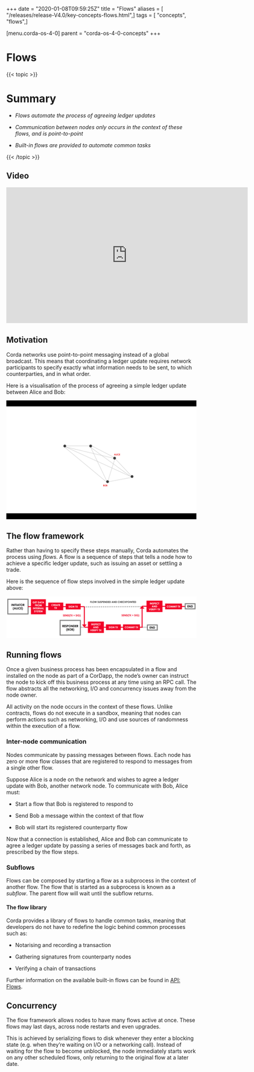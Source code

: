+++
date = "2020-01-08T09:59:25Z"
title = "Flows"
aliases = [ "/releases/release-V4.0/key-concepts-flows.html",]
tags = [ "concepts", "flows",]

[menu.corda-os-4-0]
parent = "corda-os-4-0-concepts"
+++


# Flows


{{< topic >}}
# Summary


* *Flows automate the process of agreeing ledger updates*


* *Communication between nodes only occurs in the context of these flows, and is point-to-point*


* *Built-in flows are provided to automate common tasks*



{{< /topic >}}
## Video

<iframe src="https://player.vimeo.com/video/214046145" width="640" height="360" frameborder="0" webkitallowfullscreen="true" mozallowfullscreen="true" allowfullscreen="true"></iframe>


<p></p>

## Motivation

Corda networks use point-to-point messaging instead of a global broadcast. This means that coordinating a ledger update
                requires network participants to specify exactly what information needs to be sent, to which counterparties, and in
                what order.

Here is a visualisation of the process of agreeing a simple ledger update between Alice and Bob:

![flow](resources/flow.gif "flow")
## The flow framework

Rather than having to specify these steps manually, Corda automates the process using *flows*. A flow is a sequence
                of steps that tells a node how to achieve a specific ledger update, such as issuing an asset or settling a trade.

Here is the sequence of flow steps involved in the simple ledger update above:

![flow sequence](resources/flow-sequence.png "flow sequence")
## Running flows

Once a given business process has been encapsulated in a flow and installed on the node as part of a CorDapp, the node’s
                owner can instruct the node to kick off this business process at any time using an RPC call. The flow abstracts all
                the networking, I/O and concurrency issues away from the node owner.

All activity on the node occurs in the context of these flows. Unlike contracts, flows do not execute in a sandbox,
                meaning that nodes can perform actions such as networking, I/O and use sources of randomness within the execution of a
                flow.


### Inter-node communication

Nodes communicate by passing messages between flows. Each node has zero or more flow classes that are registered to
                    respond to messages from a single other flow.

Suppose Alice is a node on the network and wishes to agree a ledger update with Bob, another network node. To
                    communicate with Bob, Alice must:


* Start a flow that Bob is registered to respond to


* Send Bob a message within the context of that flow


* Bob will start its registered counterparty flow


Now that a connection is established, Alice and Bob can communicate to agree a ledger update by passing a series of
                    messages back and forth, as prescribed by the flow steps.


### Subflows

Flows can be composed by starting a flow as a subprocess in the context of another flow. The flow that is started as
                    a subprocess is known as a *subflow*. The parent flow will wait until the subflow returns.


#### The flow library

Corda provides a library of flows to handle common tasks, meaning that developers do not have to redefine the
                        logic behind common processes such as:


* Notarising and recording a transaction


* Gathering signatures from counterparty nodes


* Verifying a chain of transactions


Further information on the available built-in flows can be found in [API: Flows](api-flows.md).


## Concurrency

The flow framework allows nodes to have many flows active at once. These flows may last days, across node restarts and even upgrades.

This is achieved by serializing flows to disk whenever they enter a blocking state (e.g. when they’re waiting on I/O
                or a networking call). Instead of waiting for the flow to become unblocked, the node immediately starts work on any
                other scheduled flows, only returning to the original flow at a later date.


